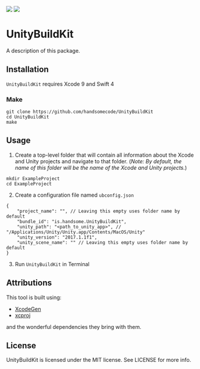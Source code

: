 <p>
    <img src="https://img.shields.io/badge/version-0.7.0-blue.svg?style=flat-square" />
    <a href="https://github.com/handsomecode/UnityBuildKit/blob/master/LICENSE">
        <img src="https://img.shields.io/github/license/mashape/apistatus.svg?style=flat-square"/>
    </a>
</p>

# UnityBuildKit

A description of this package.

## Installation
`UnityBuildKit` requires Xcode 9 and Swift 4

### Make
```
git clone https://github.com/handsomecode/UnityBuildKit
cd UnityBuildKit
make
```

## Usage
1. Create a top-level folder that will contain all information about the Xcode and Unity projects and navigate to that folder.  (_Note: By default, the name of this folder will be the name of the Xcode and Unity projects._)
```
mkdir ExampleProject
cd ExampleProject
```

2. Create a configuration file named `ubconfig.json`

```
{
    "project_name": "", // Leaving this empty uses folder name by default
    "bundle_id": "is.handsome.UnityBuildKit",
    "unity_path": "<path_to_unity_app>", // "/Applications/Unity/Unity.app/Contents/MacOS/Unity"
    "unity_version": "2017.1.1f1",
    "unity_scene_name": "" // Leaving this empty uses folder name by default
}
```

3. Run `UnityBuildKit` in Terminal

## Attributions
This tool is built using:
- [XcodeGen]("https://github.com/yonaskolb/XcodeGen")
- [xcproj]("https://github.com/xcodeswift/xcproj")

and the wonderful dependencies they bring with them.

## License

UnityBuildKit is licensed under the MIT license. See LICENSE for more info.